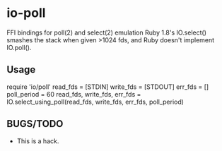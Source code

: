 io-poll
==========

FFI bindings for poll(2) and select(2) emulation
Ruby 1.8's IO.select() smashes the stack when given >1024 fds, and Ruby doesn't implement IO.poll().


Usage
-----

require 'io/poll'
read_fds  = [STDIN]
write_fds = [STDOUT]
err_fds   = []
poll_period = 60
read_fds, write_fds, err_fds = IO.select_using_poll(read_fds, write_fds, err_fds, poll_period)


BUGS/TODO
---------

 * This is a hack.

